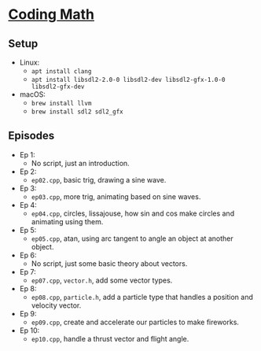# [Coding Math](https://www.youtube.com/playlist?list=PL7wAPgl1JVvUEb0dIygHzO4698tmcwLk9)

## Setup
* Linux:
    * `apt install clang`
    * `apt install libsdl2-2.0-0 libsdl2-dev libsdl2-gfx-1.0-0 libsdl2-gfx-dev`
* macOS:
    * `brew install llvm`
    * `brew install sdl2 sdl2_gfx`

## Episodes
* Ep 1:
    * No script, just an introduction.
* Ep 2:
    * `ep02.cpp`, basic trig, drawing a sine wave.
* Ep 3:
    * `ep03.cpp`, more trig, animating based on sine waves.
* Ep 4:
    * `ep04.cpp`, circles, lissajouse, how sin and cos make circles and animating using them.
* Ep 5:
    * `ep05.cpp`, atan, using arc tangent to angle an object at another object.
* Ep 6:
    * No script, just some basic theory about vectors.
* Ep 7:
    * `ep07.cpp`, `vector.h`, add some vector types.
* Ep 8:
    * `ep08.cpp`, `particle.h`, add a particle type that handles a position and velocity vector.
* Ep 9:
    * `ep09.cpp`, create and accelerate our particles to make fireworks.
* Ep 10:
    * `ep10.cpp`, handle a thrust vector and flight angle.
